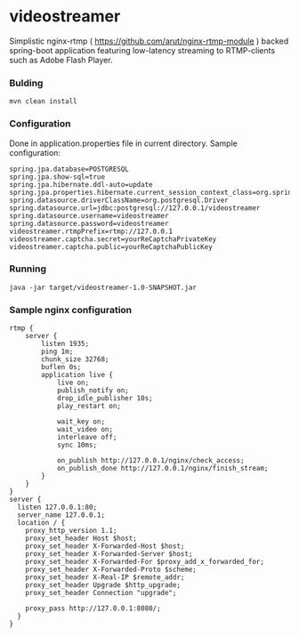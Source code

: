 # videostreamer
Simplistic nginx-rtmp ( https://github.com/arut/nginx-rtmp-module ) backed spring-boot application featuring low-latency streaming to RTMP-clients such as Adobe Flash Player.

### Bulding

```
mvn clean install
```

### Configuration
Done in application.properties file in current directory.
Sample configuration:
```
spring.jpa.database=POSTGRESQL
spring.jpa.show-sql=true
spring.jpa.hibernate.ddl-auto=update
spring.jpa.properties.hibernate.current_session_context_class=org.springframework.orm.hibernate4.SpringSessionContext
spring.datasource.driverClassName=org.postgresql.Driver
spring.datasource.url=jdbc:postgresql://127.0.0.1/videostreamer
spring.datasource.username=videostreamer
spring.datasource.password=videostreamer
videostreamer.rtmpPrefix=rtmp://127.0.0.1
videostreamer.captcha.secret=yourReCaptchaPrivateKey
videostreamer.captcha.public=yourReCaptchaPublicKey
```

### Running

```
java -jar target/videostreamer-1.0-SNAPSHOT.jar
```

### Sample nginx configuration
```
rtmp {
    server {
        listen 1935;
        ping 1m;
        chunk_size 32768;
        buflen 0s;
        application live {
            live on;
            publish_notify on;
            drop_idle_publisher 10s;
            play_restart on;

            wait_key on;
            wait_video on;
            interleave off;
            sync 10ms;
            
            on_publish http://127.0.0.1/nginx/check_access;
            on_publish_done http://127.0.0.1/nginx/finish_stream;
        }
    }
}
server {
  listen 127.0.0.1:80;
  server_name 127.0.0.1;
  location / {
    proxy_http_version 1.1;
    proxy_set_header Host $host;
    proxy_set_header X-Forwarded-Host $host;
    proxy_set_header X-Forwarded-Server $host;
    proxy_set_header X-Forwarded-For $proxy_add_x_forwarded_for;
    proxy_set_header X-Forwarded-Proto $scheme;
    proxy_set_header X-Real-IP $remote_addr;
    proxy_set_header Upgrade $http_upgrade;
    proxy_set_header Connection "upgrade";

    proxy_pass http://127.0.0.1:8080/;
  }
}
```
